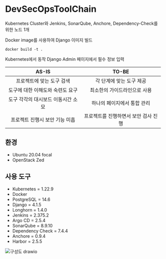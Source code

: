 # DevSecOpsToolChain

Kubernetes Cluster와 Jenkins, SonarQube, Anchore, Dependency-Check를 위한 노드 1개

Docker image를 사용하여 Django 이미지 빌드
```
docker build -t . 
```
Kubernetes에서 동작
Django Admin 페이지에서 필수 정보 입력

|   AS-IS                       |   TO-BE                           |
|:-----------------------------:|:---------------------------------:|
|프로젝트에 맞는 도구 검색        |각 단계에 맞는 도구 제공             |
|도구에 대한 이해도와 숙련도 요구  |최소한의 가이드라인으로 사용         |
|도구 각각의 대시보드 이동시간 소모|하나의 페이지에서 통합 관리          |
|프로젝트 진행시 보안 기능 미흡    |프로젝트를 진행하면서 보안 검사 진행  |

## 환경
- Ubuntu 20.04 focal
- OpenStack Zed

## 사용 도구
- Kubernetes = 1.22.9
- Docker
- PostgreSQL = 14.6
- Django = 4.1.5
- Longhorn = 1.4.0
- Jenkins = 2.375.2
- Argo CD = 2.5.4
- SonarQube = 8.9.10
- Dependency Check = 7.4.4
- Anchore = 0.9.4
- Harbor = 2.5.5


![구성도 drawio](https://user-images.githubusercontent.com/76959621/218671657-cdecc1a6-c49b-4250-8280-6fe6bc586f5f.png)

